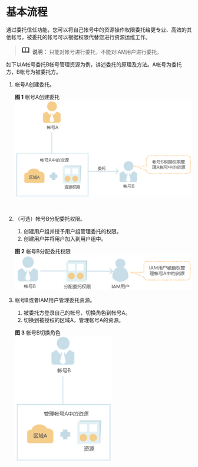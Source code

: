 # 基本流程<a name="iam_06_0001"></a>

通过委托信任功能，您可以将自己帐号中的资源操作权限委托给更专业、高效的其他帐号，被委托的帐号可以根据权限代替您进行资源运维工作。

>![](public_sys-resources/icon-note.gif) **说明：** 
>只能对帐号进行委托，不能对IAM用户进行委托。

如下以A帐号委托B帐号管理资源为例，讲述委托的原理及方法。A帐号为委托方，B帐号为被委托方。

1.  帐号A创建委托。

    **图 1**  帐号A创建委托<a name="fig19451183916"></a>  
    ![](figures/帐号A创建委托.png "帐号A创建委托")

      

2.  （可选）帐号B分配委托权限。

    1.  创建用户组并授予用户组管理委托的权限。
    2.  创建用户并将用户加入到用户组中。

    **图 2**  帐号B分配委托权限<a name="fig13920195251916"></a>  
    ![](figures/帐号B分配委托权限.png "帐号B分配委托权限")

3.  帐号B或者IAM用户管理委托资源。

    1.  被委托方登录自己的帐号，切换角色到帐号A。
    2.  切换到被授权的区域A，管理帐号A的资源。

    **图 3**  帐号B切换角色<a name="fig192209187205"></a>  
    ![](figures/帐号B切换角色.png "帐号B切换角色")


